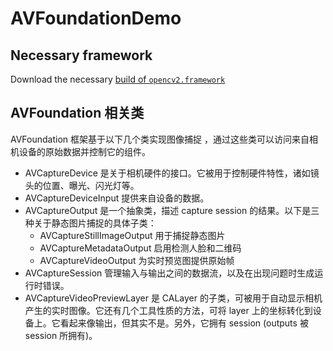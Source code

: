 # AVFoundationDemo

## Necessary framework
Download the necessary [build of `opencv2.framework`](https://github.com/JoeHowse/iOSWithOpenCV/releases/download/1.1.0/opencv2.framework.zip)


## AVFoundation 相关类
AVFoundation 框架基于以下几个类实现图像捕捉 ，通过这些类可以访问来自相机设备的原始数据并控制它的组件。

* AVCaptureDevice 是关于相机硬件的接口。它被用于控制硬件特性，诸如镜头的位置、曝光、闪光灯等。
* AVCaptureDeviceInput 提供来自设备的数据。
* AVCaptureOutput 是一个抽象类，描述 capture session 的结果。以下是三种关于静态图片捕捉的具体子类：
  * AVCaptureStillImageOutput 用于捕捉静态图片
  * AVCaptureMetadataOutput 启用检测人脸和二维码
  * AVCaptureVideoOutput 为实时预览图提供原始帧
* AVCaptureSession 管理输入与输出之间的数据流，以及在出现问题时生成运行时错误。
* AVCaptureVideoPreviewLayer 是 CALayer 的子类，可被用于自动显示相机产生的实时图像。它还有几个工具性质的方法，可将 layer 上的坐标转化到设备上。它看起来像输出，但其实不是。另外，它拥有 session (outputs 被 session 所拥有)。
